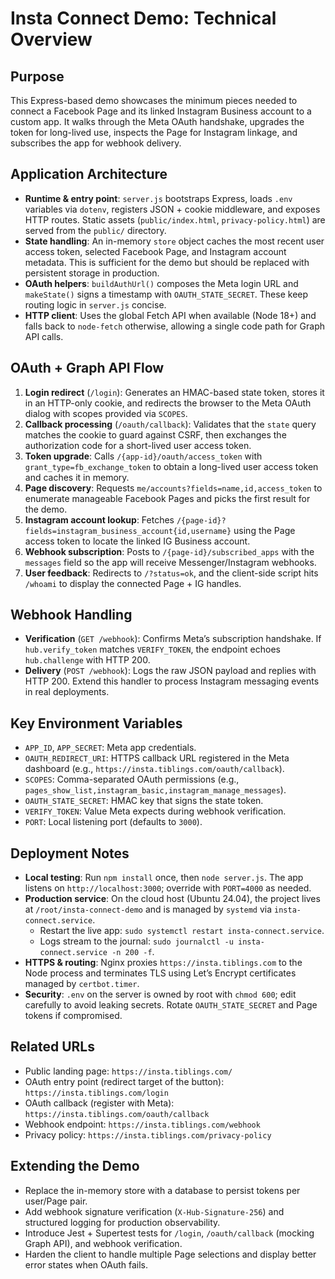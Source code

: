 # Insta Connect Demo: Technical Overview

## Purpose
This Express-based demo showcases the minimum pieces needed to connect a Facebook Page and its linked Instagram Business account to a custom app. It walks through the Meta OAuth handshake, upgrades the token for long-lived use, inspects the Page for Instagram linkage, and subscribes the app for webhook delivery.

## Application Architecture
- **Runtime & entry point**: `server.js` bootstraps Express, loads `.env` variables via `dotenv`, registers JSON + cookie middleware, and exposes HTTP routes. Static assets (`public/index.html`, `privacy-policy.html`) are served from the `public/` directory.
- **State handling**: An in-memory `store` object caches the most recent user access token, selected Facebook Page, and Instagram account metadata. This is sufficient for the demo but should be replaced with persistent storage in production.
- **OAuth helpers**: `buildAuthUrl()` composes the Meta login URL and `makeState()` signs a timestamp with `OAUTH_STATE_SECRET`. These keep routing logic in `server.js` concise.
- **HTTP client**: Uses the global Fetch API when available (Node 18+) and falls back to `node-fetch` otherwise, allowing a single code path for Graph API calls.

## OAuth + Graph API Flow
1. **Login redirect** (`/login`): Generates an HMAC-based state token, stores it in an HTTP-only cookie, and redirects the browser to the Meta OAuth dialog with scopes provided via `SCOPES`.
2. **Callback processing** (`/oauth/callback`): Validates that the `state` query matches the cookie to guard against CSRF, then exchanges the authorization code for a short-lived user access token.
3. **Token upgrade**: Calls `/{app-id}/oauth/access_token` with `grant_type=fb_exchange_token` to obtain a long-lived user access token and caches it in memory.
4. **Page discovery**: Requests `me/accounts?fields=name,id,access_token` to enumerate manageable Facebook Pages and picks the first result for the demo.
5. **Instagram account lookup**: Fetches `/{page-id}?fields=instagram_business_account{id,username}` using the Page access token to locate the linked IG Business account.
6. **Webhook subscription**: Posts to `/{page-id}/subscribed_apps` with the `messages` field so the app will receive Messenger/Instagram webhooks.
7. **User feedback**: Redirects to `/?status=ok`, and the client-side script hits `/whoami` to display the connected Page + IG handles.

## Webhook Handling
- **Verification** (`GET /webhook`): Confirms Meta’s subscription handshake. If `hub.verify_token` matches `VERIFY_TOKEN`, the endpoint echoes `hub.challenge` with HTTP 200.
- **Delivery** (`POST /webhook`): Logs the raw JSON payload and replies with HTTP 200. Extend this handler to process Instagram messaging events in real deployments.

## Key Environment Variables
- `APP_ID`, `APP_SECRET`: Meta app credentials.
- `OAUTH_REDIRECT_URI`: HTTPS callback URL registered in the Meta dashboard (e.g., `https://insta.tiblings.com/oauth/callback`).
- `SCOPES`: Comma-separated OAuth permissions (e.g., `pages_show_list,instagram_basic,instagram_manage_messages`).
- `OAUTH_STATE_SECRET`: HMAC key that signs the state token.
- `VERIFY_TOKEN`: Value Meta expects during webhook verification.
- `PORT`: Local listening port (defaults to `3000`).

## Deployment Notes
- **Local testing**: Run `npm install` once, then `node server.js`. The app listens on `http://localhost:3000`; override with `PORT=4000` as needed.
- **Production service**: On the cloud host (Ubuntu 24.04), the project lives at `/root/insta-connect-demo` and is managed by `systemd` via `insta-connect.service`.
  - Restart the live app: `sudo systemctl restart insta-connect.service`.
  - Logs stream to the journal: `sudo journalctl -u insta-connect.service -n 200 -f`.
- **HTTPS & routing**: Nginx proxies `https://insta.tiblings.com` to the Node process and terminates TLS using Let’s Encrypt certificates managed by `certbot.timer`.
- **Security**: `.env` on the server is owned by root with `chmod 600`; edit carefully to avoid leaking secrets. Rotate `OAUTH_STATE_SECRET` and Page tokens if compromised.

## Related URLs
- Public landing page: `https://insta.tiblings.com/`
- OAuth entry point (redirect target of the button): `https://insta.tiblings.com/login`
- OAuth callback (register with Meta): `https://insta.tiblings.com/oauth/callback`
- Webhook endpoint: `https://insta.tiblings.com/webhook`
- Privacy policy: `https://insta.tiblings.com/privacy-policy`

## Extending the Demo
- Replace the in-memory store with a database to persist tokens per user/Page pair.
- Add webhook signature verification (`X-Hub-Signature-256`) and structured logging for production observability.
- Introduce Jest + Supertest tests for `/login`, `/oauth/callback` (mocking Graph API), and webhook verification.
- Harden the client to handle multiple Page selections and display better error states when OAuth fails.

